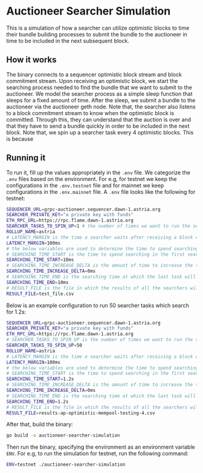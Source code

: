# Auctioneer Searcher Simulation

This is a simulation of how a searcher can utilize optimistic blocks to time their bundle building processes to submit the bundle to the auctioneer
in time to be included in the next subsequent block.

## How it works

The binary connects to a sequencer optimistic block stream and block commitment stream. Upon receiving an optimistic block, we start the searching process
needed to find the bundle that we want to submit to the auctioneer. We model the searcher process as a simple sleep function that sleeps for a fixed amount of time. 
After the sleep, we submit a bundle to the auctioneer via the auctioneer geth node. Note that, the searcher also listens to a block commitment stream to know when the optimistic block is committed.
Through this, they can understand that the auction is over and that they have to send a bundle quickly in order to be included in the next block.
Note that, we spin up a searcher task every 4 optimistic blocks. This is because

## Running it

To run it, fill up the values appropriately in the `.env` file. We categorize the `.env` files based on the environment. 
For e.g, for testnet we keep the configurations in the `.env.testnet` file and for mainnet we keep configurations in the `.env.mainnet` file.
A `.env` file looks like the following for testnet:

```bash
SEQUENCER_URL=grpc-auctioneer.sequencer.dawn-1.astria.org
SEARCHER_PRIVATE_KEY="a private key with funds"
ETH_RPC_URL=https://rpc.flame.dawn-1.astria.org
SEARCHER_TASKS_TO_SPIN_UP=1 # the number of times we want to run the searcher
ROLLUP_NAME=astria
# LATENCY_MARGIN is the time a searcher waits after receiving a block commitment. This can be ignored for now as we are not considering block commitment in our tests
LATENCY_MARGIN=100ms 
# the below variables are used to determine the time to spend searching in the searcher tasks
# SEARCHING_TIME_START is the time to spend searching in the first searcher task
SEARCHING_TIME_START=10ms
# SEARCHING_TIME_INCREASE_DELTA is the amount of time to increase the time to spend searching in each subsequent searching task
SEARCHING_TIME_INCREASE_DELTA=0ms
# SEARCHING_TIME_END is the searching time at which the last task will spend searching
SEARCHING_TIME_END=10ms
# RESULT_FILE is the file in which the results of all the searchers will be written to. The results include the time taken to submit the bundle to the auctioneer, the tx hash is the tx has been submitted etc
RESULT_FILE=test_file.csv
```

Below is an example configuration to run 50 searcher tasks which search for 1.2s:
```bash
SEQUENCER_URL=grpc-auctioneer.sequencer.dawn-1.astria.org
SEARCHER_PRIVATE_KEY="a private key with funds"
ETH_RPC_URL=https://rpc.flame.dawn-1.astria.org
# SEARCHER_TASKS_TO_SPIN_UP is the number of times we want to run the searcher
SEARCHER_TASKS_TO_SPIN_UP=50 
ROLLUP_NAME=astria
# LATENCY_MARGIN is the time a searcher waits after receiving a block commitment. This can be ignored for now as we are not considering block commitment in our tests
LATENCY_MARGIN=100ms 
# the below variables are used to determine the time to spend searching in the searcher tasks
# SEARCHING_TIME_START is the time to spend searching in the first searcher task
SEARCHING_TIME_START=1.2s
# SEARCHING_TIME_INCREASE_DELTA is the amount of time to increase the time to spend searching in each subsequent searching task
SEARCHING_TIME_INCREASE_DELTA=0ms
# SEARCHING_TIME_END is the searching time at which the last task will spend searching
SEARCHING_TIME_END=1.2s
# RESULT_FILE is the file in which the results of all the searchers will be written to. The results include the time taken to submit the bundle to the auctioneer, the tx hash is the tx has been submitted etc
RESULT_FILE=results-ap-optimistic-mempool-testing-4.csv
```

After that, build the binary:

```bash
go build -o auctioneer-searcher-simulation
```

Then run the binary, specifying the environment as an environment variable `ENV`. For e.g, to run the simulation for testnet, run the following command:
```bash
ENV=testnet ./auctioneer-searcher-simulation
```